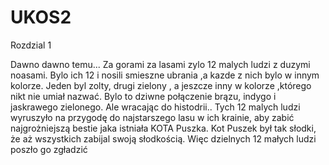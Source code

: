 # UKOS2
Rozdzial 1
 
 Dawno dawno temu... Za gorami za lasami zylo 12 malych ludzi z duzymi noasami.
Bylo ich 12 i nosili smieszne ubrania ,a kazde z nich bylo w innym kolorze. Jeden byl zolty, drugi zielony , 
a jeszcze inny w kolorze ,którego nikt nie umiał nazwać. Bylo to dziwne połączenie brązu, indygo i jaskrawego zielonego. 
Ale wracając do histodrii.. Tych 12 malych ludzi wyruszyło na przygodę do najstarszego lasu w ich krainie, aby zabić najgrożniejszą bestie jaka istniała KOTA Puszka.
Kot Puszek był tak słodki, że aż wszystkich zabijal swoją słodkością. Więc dzielnych 12 małych ludzi poszło go zgładzić
